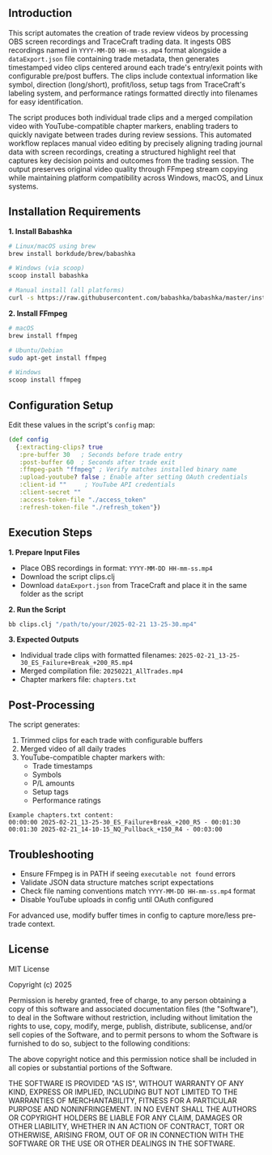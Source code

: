 ## Introduction

This script automates the creation of trade review videos by processing OBS screen recordings and TraceCraft trading data. It ingests OBS recordings named in `YYYY-MM-DD HH-mm-ss.mp4` format alongside a `dataExport.json` file containing trade metadata, then generates timestamped video clips centered around each trade's entry/exit points with configurable pre/post buffers. The clips include contextual information like symbol, direction (long/short), profit/loss, setup tags from TraceCraft's labeling system, and performance ratings formatted directly into filenames for easy identification.

The script produces both individual trade clips and a merged compilation video with YouTube-compatible chapter markers, enabling traders to quickly navigate between trades during review sessions. This automated workflow replaces manual video editing by precisely aligning trading journal data with screen recordings, creating a structured highlight reel that captures key decision points and outcomes from the trading session. The output preserves original video quality through FFmpeg stream copying while maintaining platform compatibility across Windows, macOS, and Linux systems.

## Installation Requirements

**1. Install Babashka**
```bash
# Linux/macOS using brew
brew install borkdude/brew/babashka

# Windows (via scoop)
scoop install babashka

# Manual install (all platforms)
curl -s https://raw.githubusercontent.com/babashka/babashka/master/install | bash
```

**2. Install FFmpeg**
```bash
# macOS
brew install ffmpeg

# Ubuntu/Debian
sudo apt-get install ffmpeg

# Windows
scoop install ffmpeg
```

## Configuration Setup
Edit these values in the script's `config` map:
```clojure
(def config
  {:extracting-clips? true
   :pre-buffer 30   ; Seconds before trade entry
   :post-buffer 60  ; Seconds after trade exit
   :ffmpeg-path "ffmpeg" ; Verify matches installed binary name
   :upload-youtube? false ; Enable after setting OAuth credentials
   :client-id ""     ; YouTube API credentials
   :client-secret "" 
   :access-token-file "./access_token"
   :refresh-token-file "./refresh_token"})
```

## Execution Steps

**1. Prepare Input Files**
- Place OBS recordings in format: `YYYY-MM-DD HH-mm-ss.mp4`
- Download the script clips.clj
- Download `dataExport.json` from TraceCraft and place it in the same folder as the script

**2. Run the Script**
```bash
bb clips.clj "/path/to/your/2025-02-21 13-25-30.mp4"
```

**3. Expected Outputs**
- Individual trade clips with formatted filenames:
  ```2025-02-21_13-25-30_ES_Failure+Break_+200_R5.mp4```
- Merged compilation file: ```20250221_AllTrades.mp4```
- Chapter markers file: ```chapters.txt```

## Post-Processing
The script generates:
1. Trimmed clips for each trade with configurable buffers
2. Merged video of all daily trades
3. YouTube-compatible chapter markers with:
    - Trade timestamps
    - Symbols
    - P/L amounts
    - Setup tags
    - Performance ratings

```text
Example chapters.txt content:
00:00:00 2025-02-21_13-25-30_ES_Failure+Break_+200_R5 - 00:01:30
00:01:30 2025-02-21_14-10-15_NQ_Pullback_+150_R4 - 00:03:00
```

## Troubleshooting
- Ensure FFmpeg is in PATH if seeing `executable not found` errors
- Validate JSON data structure matches script expectations
- Check file naming conventions match `YYYY-MM-DD HH-mm-ss.mp4` format
- Disable YouTube uploads in config until OAuth configured

For advanced use, modify buffer times in config to capture more/less pre-trade context.

## License

MIT License

Copyright (c) 2025

Permission is hereby granted, free of charge, to any person obtaining a copy
of this software and associated documentation files (the "Software"), to deal
in the Software without restriction, including without limitation the rights
to use, copy, modify, merge, publish, distribute, sublicense, and/or sell
copies of the Software, and to permit persons to whom the Software is
furnished to do so, subject to the following conditions:

The above copyright notice and this permission notice shall be included in all
copies or substantial portions of the Software.

THE SOFTWARE IS PROVIDED "AS IS", WITHOUT WARRANTY OF ANY KIND, EXPRESS OR
IMPLIED, INCLUDING BUT NOT LIMITED TO THE WARRANTIES OF MERCHANTABILITY,
FITNESS FOR A PARTICULAR PURPOSE AND NONINFRINGEMENT. IN NO EVENT SHALL THE
AUTHORS OR COPYRIGHT HOLDERS BE LIABLE FOR ANY CLAIM, DAMAGES OR OTHER
LIABILITY, WHETHER IN AN ACTION OF CONTRACT, TORT OR OTHERWISE, ARISING FROM,
OUT OF OR IN CONNECTION WITH THE SOFTWARE OR THE USE OR OTHER DEALINGS IN THE
SOFTWARE.